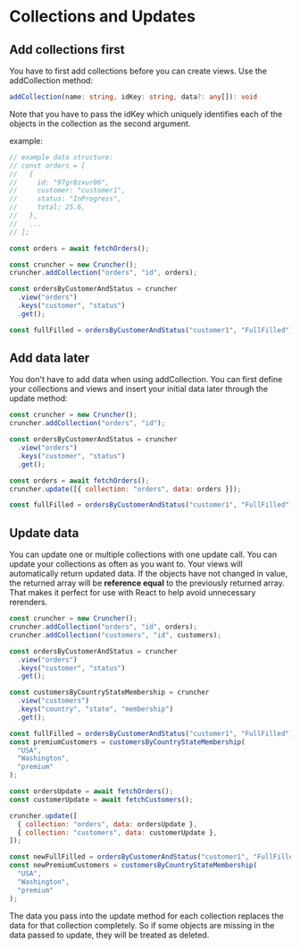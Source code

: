 # Collections and Updates

## Add collections first

You have to first add collections before you can create views. Use the addCollection method:

```ts
addCollection(name: string, idKey: string, data?: any[]): void
```

Note that you have to pass the idKey which uniquely identifies each of the objects in the collection as the second argument.

example:

```js
// example data structure:
// const orders = [
//   {
//     id: "97gr8zxur06",
//     customer: "customer1",
//     status: "InProgress",
//     total: 25.6,
//   },
//   ...
// ];

const orders = await fetchOrders();

const cruncher = new Cruncher();
cruncher.addCollection("orders", "id", orders);

const ordersByCustomerAndStatus = cruncher
  .view("orders")
  .keys("customer", "status")
  .get();

const fullFilled = ordersByCustomerAndStatus("customer1", "FullFilled");
```

## Add data later

You don't have to add data when using addCollection. You can first define your collections and views and insert your initial data later through the update method:

```js
const cruncher = new Cruncher();
cruncher.addCollection("orders", "id");

const ordersByCustomerAndStatus = cruncher
  .view("orders")
  .keys("customer", "status")
  .get();

const orders = await fetchOrders();
cruncher.update([{ collection: "orders", data: orders }]);

const fullFilled = ordersByCustomerAndStatus("customer1", "FullFilled");
```

## Update data

You can update one or multiple collections with one update call. You can update your collections as often as you want to. Your views will automatically return updated data. If the objects have not changed in value, the returned array will be **reference equal** to the previously returned array. That makes it perfect for use with React to help avoid unnecessary rerenders.

```js
const cruncher = new Cruncher();
cruncher.addCollection("orders", "id", orders);
cruncher.addCollection("customers", "id", customers);

const ordersByCustomerAndStatus = cruncher
  .view("orders")
  .keys("customer", "status")
  .get();

const customersByCountryStateMembership = cruncher
  .view("customers")
  .keys("country", "state", "membership")
  .get();

const fullFilled = ordersByCustomerAndStatus("customer1", "FullFilled");
const premiumCustomers = customersByCountryStateMembership(
  "USA",
  "Washington",
  "premium"
);

const ordersUpdate = await fetchOrders();
const customerUpdate = await fetchCustomers();

cruncher.update([
  { collection: "orders", data: ordersUpdate },
  { collection: "customers", data: customerUpdate },
]);

const newFullFilled = ordersByCustomerAndStatus("customer1", "FullFilled");
const newPremiumCustomers = customersByCountryStateMembership(
  "USA",
  "Washington",
  "premium"
);
```

The data you pass into the update method for each collection replaces the data for that collection completely. So if some objects are missing in the data passed to update, they will be treated as deleted.
